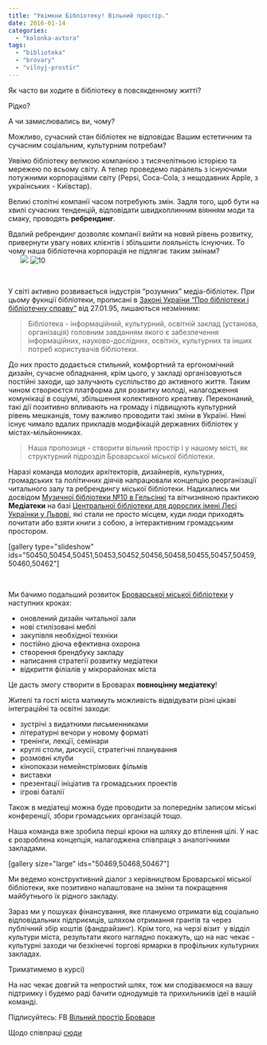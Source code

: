 ```yaml
---
title: "Увімкни Бібліотеку! Вільний простір."
date: 2016-01-14
categories: 
  - "kolonka-avtora"
tags: 
  - "biblioteka"
  - "brovary"
  - "vilnyj-prostir"
---
```


Як часто ви ходите в бібліотеку в повсякденному житті?

Рідко?

А чи замислювались ви, чому?

Можливо, сучасний стан бібліотек не відповідає Вашим естетичним та сучасним соціальним, культурним потребам?

Уявімо бібліотеку великою компанією з тисячелітньою історією та мережею по всьому світу. А тепер проведемо паралель з існуючими потужними корпораціями світу (Pepsi, Coca-Cola, з нещодавних Apple, з українських - Київстар).

Великі столітні компанії часом потребують змін. Задля того, щоб бути на хвилі сучасних тенденцій, відповідати швидкоплинним віянням моди та смаку, проводять **ребрендинг**.

Вдалий ребрендинг дозволяє компанії вийти на новий рівень розвитку, привернути увагу нових клієнтів і збільшити лояльність існуючих. То чому наша бібліотечна корпорація не підлягає таким змінам?                           ![](https://mpz.brovary.org/wp-content/uploads/2016/01/12509074_233463370318647_5801211140940862407_n.jpg) ![10](https://mpz.brovary.org/wp-content/uploads/2016/01/10.jpg)                            

 

У світі активно розвивається індустрія “розумних” медіа-бібліотек. При цьому фукнції бібліотеки, прописані в [Законі України “](http://zakon3.rada.gov.ua/laws/show/32/95-%D0%B2%D1%80)[Про бібліотеки і бібліотечну справу”](http://zakon3.rada.gov.ua/laws/show/32/95-%D0%B2%D1%80) від 27.01.95, лишаються незмінним:

> Бібліотека - інформаційний, культурний, освітній заклад (установа, організація) головним завданням якого є забезпечення інформаційних, науково-дослідних, освітніх, культурних та інших потреб користувачів бібліотеки.

До них просто додається стильний, комфортний та ергономічний дизайн, сучасне обладнання, крім цього, у закладі організовуються постійні заходи, що залучають суспільство до активного життя. Таким чином створюєтся платформа для розвитку молоді, налагодження комунікацї в соціумі, збільшення колективного креативу. Переконаний, такі дії позитивно впливають на громаду і підвищують культурний рівень мешканців, тому важливо проводити такі зміни в Україні. Нині існує чимало вдалих прикладів модифікацій державних бібліотек у містах-мільйонниках.

> Наша пропозиця - створити вільний простір і у нашому місті, як структурний підрозділ Броварської міської бібліотеки.

Наразі команда молодих архітекторів, дизайнерів, культурних, громадських та політичних діячів напрацювали концепцію реорганізації читального залу та ребрендингу міської бібліотеки. Надихались ми досвідом [Музичної бібліотеки №10 в Гельсінкі](http://www.helmet.fi/kirjasto10) та вітчизняною практикою **Медіатеки** на базі [Центральної бібліотеки для дорослих імені Лесі Українки у Львові](http://www.chytomo.com/place/persha-lvivska-mediateka-za-ramki-tradicijnoii-knigozbirni), які стали не просто місцем, куди люди приходять почитати або взяти книги з собою, а інтерактивним громадським простором.

\[gallery type="slideshow" ids="50450,50454,50451,50453,50452,50456,50458,50455,50457,50459,50460,50462"\]

 

Ми бачимо подальший розвиток [Броварської міської бібліотеки](https://www.facebook.com/profile.php?id=100010888212197&fref=ts) у наступних кроках:

- оновлений дизайн читальної зали
- нові стилізовані меблі
- закупівля необхідної техніки
- постійно діюча ефективна охорона
- створення брендбуку закладу
- написання стратегії розвитку медіатеки
- відкриття філіалів у мікрорайонах міста

Це дасть змогу створити в Броварах **повноцінну медіатеку**!

Жителі та гості міста матимуть можливість відвідувати різні цікаві інтеграційні та освітні заходи:

- зустрічі з видатними письменниками
- літературні вечори у новому форматі
- тренінги, лекції, семінари
- круглі столи, дискусії, стратегічні планування
- розмовні клуби
- кінопокази немейнстрімових фільмів
- виставки
- презентації ініціатив та громадських проектів
- ігрові баталії

Також в медіатеці можна буде проводити за попереднім записом міські конференції, збори громадських організацій тощо.

Наша команда вже зробила перші кроки на шляху до втілення цілі. У нас є розроблена концепція, налагоджена співпраця з аналогічними закладами.

\[gallery size="large" ids="50469,50468,50467"\]

Ми ведемо конструктивний діалог з керівництвом Броварської міської бібліотеки, яке позитивно налаштоване на зміни та покращення майбутнього їх рідного закладу.

Зараз ми у пошуках фінансування, яке плануємо отримати від соціально відповідальних підприємців, шляхом отримання грантів та через публічний збір коштів (фандрайзинг). Крім того, на черзі візит  у відділ культури міста, результати якого наглядно покажуть, що на нас чекає - культурні заходи чи безкінечні торгові ярмарки в профільних культурних закладах.

Триматимемо в курсі)

На нас чекає довгий та непростий шлях, тож ми сподіваємося на вашу підтримку і будемо раді бачити однодумців та прихильників ідеї в нашій команді.

Підписуйтесь: FB [Вільний простір Бровари](https://www.facebook.com/%D0%9F%D0%B5%D1%80%D1%88%D0%B8%D0%B9-%D0%B2%D1%96%D0%BB%D1%8C%D0%BD%D0%B8%D0%B9-%D0%BF%D1%80%D0%BE%D1%81%D1%82%D1%96%D1%80-%D0%B2-%D0%91%D1%80%D0%BE%D0%B2%D0%B0%D1%80%D0%B0%D1%85-179565832375068/?fref=ts)

Щодо співпраці [сюди](https://www.facebook.com/berestovy)
